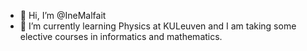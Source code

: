- 👋 Hi, I’m @IneMalfait
- 🌱 I’m currently learning Physics at KULeuven and I am taking some elective courses in informatics and mathematics. 

<!---
IneMalfait/IneMalfait is a ✨ special ✨ repository because its `README.md` (this file) appears on your GitHub profile.
You can click the Preview link to take a look at your changes.
--->
